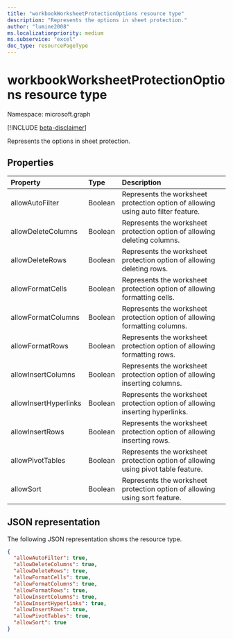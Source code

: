 ```yaml
---
title: "workbookWorksheetProtectionOptions resource type"
description: "Represents the options in sheet protection."
author: "lumine2008"
ms.localizationpriority: medium
ms.subservice: "excel"
doc_type: resourcePageType
---
```


# workbookWorksheetProtectionOptions resource type

Namespace: microsoft.graph

[!INCLUDE [beta-disclaimer](../../includes/beta-disclaimer.md)]

Represents the options in sheet protection.

## Properties
| Property	   | Type	|Description|
|:---------------|:--------|:----------|
|allowAutoFilter|Boolean|Represents the worksheet protection option of allowing using auto filter feature.|
|allowDeleteColumns|Boolean|Represents the worksheet protection option of allowing deleting columns.|
|allowDeleteRows|Boolean|Represents the worksheet protection option of allowing deleting rows.|
|allowFormatCells|Boolean|Represents the worksheet protection option of allowing formatting cells.|
|allowFormatColumns|Boolean|Represents the worksheet protection option of allowing formatting columns.|
|allowFormatRows|Boolean|Represents the worksheet protection option of allowing formatting rows.|
|allowInsertColumns|Boolean|Represents the worksheet protection option of allowing inserting columns.|
|allowInsertHyperlinks|Boolean|Represents the worksheet protection option of allowing inserting hyperlinks.|
|allowInsertRows|Boolean|Represents the worksheet protection option of allowing inserting rows.|
|allowPivotTables|Boolean|Represents the worksheet protection option of allowing using pivot table feature.|
|allowSort|Boolean|Represents the worksheet protection option of allowing using sort feature.|

## JSON representation

The following JSON representation shows the resource type.

<!-- {
  "blockType": "resource",
  "optionalProperties": [

  ],
  "@odata.type": "microsoft.graph.workbookWorksheetProtectionOptions"
}-->

```json
{
  "allowAutoFilter": true,
  "allowDeleteColumns": true,
  "allowDeleteRows": true,
  "allowFormatCells": true,
  "allowFormatColumns": true,
  "allowFormatRows": true,
  "allowInsertColumns": true,
  "allowInsertHyperlinks": true,
  "allowInsertRows": true,
  "allowPivotTables": true,
  "allowSort": true
}

```

<!-- uuid: 8fcb5dbc-d5aa-4681-8e31-b001d5168d79
2015-10-25 14:57:30 UTC -->
<!--
{
  "type": "#page.annotation",
  "description": "workbookWorksheetProtectionOptions resource",
  "keywords": "",
  "section": "documentation",
  "tocPath": "",
  "suppressions": []
}
-->


